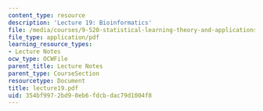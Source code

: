 ```yaml
---
content_type: resource
description: 'Lecture 19: Bioinformatics'
file: /media/courses/9-520-statistical-learning-theory-and-applications-spring-2003/354bf9972bd90eb6fdcbdac79d1004f8_lecture19.pdf
file_type: application/pdf
learning_resource_types:
- Lecture Notes
ocw_type: OCWFile
parent_title: Lecture Notes
parent_type: CourseSection
resourcetype: Document
title: lecture19.pdf
uid: 354bf997-2bd9-0eb6-fdcb-dac79d1004f8
---
```

